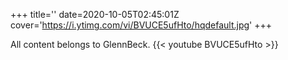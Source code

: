 +++
title=''
date=2020-10-05T02:45:01Z
cover='https://i.ytimg.com/vi/BVUCE5ufHto/hqdefault.jpg'
+++

All content belongs to GlennBeck.
{{< youtube BVUCE5ufHto >}}
